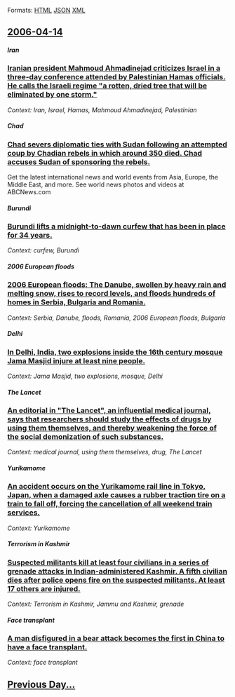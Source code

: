 
Formats: [HTML](2006/04/14/index.html)  [JSON](2006/04/14/index.json)  [XML](2006/04/14/index.xml)  

## [2006-04-14](/news/2006/04/14/index.md)

##### Iran
### [ Iranian president Mahmoud Ahmadinejad criticizes Israel in a three-day conference attended by Palestinian Hamas officials. He calls the Israeli regime "a rotten, dried tree that will be eliminated by one storm." ](/news/2006/04/14/iranian-president-mahmoud-ahmadinejad-criticizes-israel-in-a-three-day-conference-attended-by-palestinian-hamas-officials-he-calls-the-isr.md)
_Context: Iran, Israel, Hamas, Mahmoud Ahmadinejad, Palestinian_

##### Chad
### [ Chad severs diplomatic ties with Sudan following an attempted coup by Chadian rebels in which around 350 died. Chad accuses Sudan of sponsoring the rebels. ](/news/2006/04/14/chad-severs-diplomatic-ties-with-sudan-following-an-attempted-coup-by-chadian-rebels-in-which-around-350-died-chad-accuses-sudan-of-sponso.md)
Get the latest international news and world events from Asia, Europe, the Middle East, and more. See world news photos and videos at ABCNews.com

##### Burundi
### [ Burundi lifts a midnight-to-dawn curfew that has been in place for 34 years. ](/news/2006/04/14/burundi-lifts-a-midnight-to-dawn-curfew-that-has-been-in-place-for-34-years.md)
_Context: curfew, Burundi_

##### 2006 European floods
### [ 2006 European floods: The Danube, swollen by heavy rain and melting snow, rises to record levels, and floods hundreds of homes in Serbia, Bulgaria and Romania. ](/news/2006/04/14/2006-european-floods-the-danube-swollen-by-heavy-rain-and-melting-snow-rises-to-record-levels-and-floods-hundreds-of-homes-in-serbia-b.md)
_Context: Serbia, Danube, floods, Romania, 2006 European floods, Bulgaria_

##### Delhi
### [ In Delhi, India, two explosions inside the 16th century mosque Jama Masjid injure at least nine people. ](/news/2006/04/14/in-delhi-india-two-explosions-inside-the-16th-century-mosque-jama-masjid-injure-at-least-nine-people.md)
_Context: Jama Masjid, two explosions, mosque, Delhi_

##### The Lancet
### [ An editorial in "The Lancet", an influential medical journal, says that researchers should study the effects of drugs by using them themselves, and thereby weakening the force of the social demonization of such substances. ](/news/2006/04/14/an-editorial-in-the-lancet-an-influential-medical-journal-says-that-researchers-should-study-the-effects-of-drugs-by-using-them-themsel.md)
_Context: medical journal, using them themselves, drug, The Lancet_

##### Yurikamome
### [ An accident occurs on the Yurikamome rail line in Tokyo, Japan, when a damaged axle causes a rubber traction tire on a train to fall off, forcing the cancellation of all weekend train services. ](/news/2006/04/14/an-accident-occurs-on-the-yurikamome-rail-line-in-tokyo-japan-when-a-damaged-axle-causes-a-rubber-traction-tire-on-a-train-to-fall-off-f.md)
_Context: Yurikamome_

##### Terrorism in Kashmir
### [ Suspected militants kill at least four civilians in a series of grenade attacks in Indian-administered Kashmir. A fifth civilian dies after police opens fire on the suspected militants. At least 17 others are injured. ](/news/2006/04/14/suspected-militants-kill-at-least-four-civilians-in-a-series-of-grenade-attacks-in-indian-administered-kashmir-a-fifth-civilian-dies-after.md)
_Context: Terrorism in Kashmir, Jammu and Kashmir, grenade_

##### Face transplant
### [ A man disfigured in a bear attack becomes the first in China to have a face transplant. ](/news/2006/04/14/a-man-disfigured-in-a-bear-attack-becomes-the-first-in-china-to-have-a-face-transplant.md)
_Context: face transplant_

## [Previous Day...](/news/2006/04/13/index.md)


